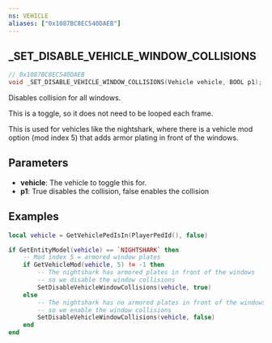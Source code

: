 ```yaml
---
ns: VEHICLE
aliases: ["0x1087BC8EC540DAEB"]
---
```

## _SET_DISABLE_VEHICLE_WINDOW_COLLISIONS

```c
// 0x1087BC8EC540DAEB
void _SET_DISABLE_VEHICLE_WINDOW_COLLISIONS(Vehicle vehicle, BOOL p1);
```

Disables collision for all windows.

This is a toggle, so it does not need to be looped each frame.

This is used for vehicles like the nightshark,
where there is a vehicle mod option (mod index 5) that adds armor
plating in front of the windows.

## Parameters
* **vehicle**: The vehicle to toggle this for.
* **p1**: True disables the collision, false enables the collision

## Examples
```lua
local vehicle = GetVehiclePedIsIn(PlayerPedId(), false)

if GetEntityModel(vehicle) == `NIGHTSHARK` then
    -- Mod index 5 = armored window plates
    if GetVehicleMod(vehicle, 5) != -1 then
        -- The nightshark has armored plates in front of the windows
        -- so we disable the window collisions
        SetDisableVehicleWindowCollisions(vehicle, true)
    else
        -- The nightshark has no armored plates in front of the windows
        -- so we enable the window collisions
        SetDisableVehicleWindowCollisions(vehicle, false)
    end
end
```